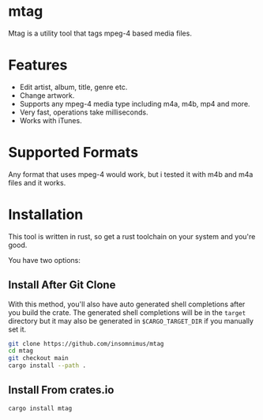 # mtag

Mtag is a utility tool that tags mpeg-4  based media files.

# Features

-	Edit artist, album, title, genre etc.
-	Change artwork.
-	Supports any mpeg-4 media type including m4a, m4b, mp4 and more.
-	Very fast, operations take milliseconds.
-	Works with iTunes.

# Supported Formats

Any format that uses mpeg-4 would work, but i tested it with m4b and m4a files and it works.

# Installation

This tool is written in rust, so get a rust toolchain on your system and you're good.

You have two options:

## Install After Git Clone

With this method, you'll also have auto generated shell completions after you build the crate. 
The generated shell completions will be in the `target` directory 
but it may also be generated in `$CARGO_TARGET_DIR` if you manually set it.

```sh
git clone https://github.com/insomnimus/mtag
cd mtag
git checkout main
cargo install --path .
```

## Install From crates.io

`cargo install mtag`
